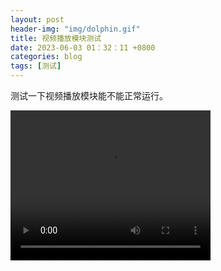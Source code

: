 ```yaml
---
layout: post
header-img: "img/dolphin.gif" 
title: 视频播放模块测试
date: 2023-06-03 01：32：11 +0800
categories: blog
tags: [测试]
---
```


测试一下视频播放模块能不能正常运行。

<video width="320" height="240" controls>
  <source src="https://github.com/zik000001/zik.github.io/blob/master/_posts/luhua.mp4" type="video/mp4">
  <source src="https://github.com/zik000001/zik.github.io/blob/master/_posts/luhua.mp4" type="video/ogg">
  您的浏览器不支持 video 标签。
</video>
